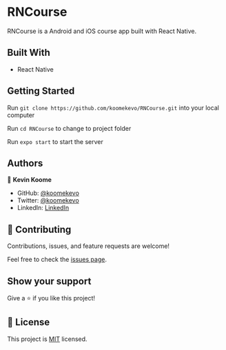 # RNCourse

RNCourse is a Android and iOS course app built with React Native. 
## Built With

- React Native
## Getting Started

Run `git clone https://github.com/koomekevo/RNCourse.git` into your local computer

Run `cd RNCourse` to change to project folder

Run `expo start` to start the server

## Authors

👤 **Kevin Koome**

- GitHub: [@koomekevo](https://github.com/koomekevo)
- Twitter: [@koomekevo](https://twitter.com/koomekevo)
- LinkedIn: [LinkedIn](https://ke.linkedin.com/in/kevin-koome-aab84186)
## 🤝 Contributing

Contributions, issues, and feature requests are welcome!

Feel free to check the [issues page](../../issues/).

## Show your support

Give a ⭐️ if you like this project!

## 📝 License

This project is [MIT](./MIT.md) licensed.
